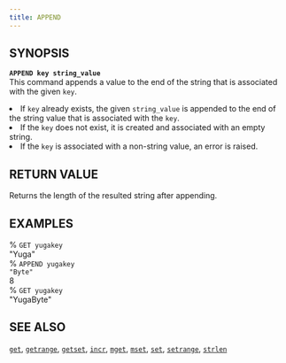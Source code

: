 ```yaml
---
title: APPEND
---
```


## SYNOPSIS
<code><b>APPEND key string_value</b></code><br>
This command appends a value to the end of the string that is associated with the given <code>key</code>.
<li>If <code>key</code> already exists, the given <code>string_value</code> is appended to the end of the string value that is associated with the <code>key</code>.</li>
<li>If the <code>key</code> does not exist, it is created and associated with an empty string.</li>
<li>If the <code>key</code> is associated with a non-string value, an error is raised.</li>

## RETURN VALUE
Returns the length of the resulted string after appending.

## EXAMPLES
% <code>GET yugakey</code><br>
"Yuga"<br>
% <code>APPEND yugakey "Byte"</code><br>
8<br>
% <code>GET yugakey</code><br>
"YugaByte"<br>

## SEE ALSO
[`get`](/yql/redis/get/), [`getrange`](/yql/redis/getrange/), [`getset`](/yql/redis/getset/), [`incr`](/yql/redis/incr/), [`mget`](/yql/redis/mget/), [`mset`](/yql/redis/mset/), [`set`](/yql/redis/set/), [`setrange`](/yql/redis/setrange/), [`strlen`](/yql/redis/strlen/)
